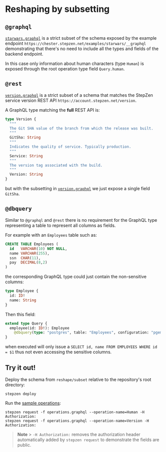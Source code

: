 # Reshaping by subsetting

## `@graphql`

[`starwars.graphql`](starwars.graphql) is a strict subset of the schema exposed by the example endpoint
`https://chester.stepzen.net/examples/starwars/__graphql` demonstrating that there's no need
to include all the types and fields of the backend endpoint.

In this case only information about human characters (type `Human`) is exposed
through the root operation type field `Query.human`.

## `@rest`

[`version.graphql`](version.graphql) is a strict subset of a schema that matches the StepZen
service version REST API `https://account.stepzen.net/version`.

A GraphQL type matching the **full** REST API is:

```graphql
type Version {
  """
  The Git SHA value of the branch from which the release was built.
  """
  GitSha: String
  """
  Indicates the quality of service. Typically production.
  """
  Service: String
  """
  The version tag associated with the build.
  """
  Version: String
}
```

but with the subsetting in [`version.graphql`](version.graphql) we just expose a single field `GitSha`.

## `@dbquery`

Similar to `@graphql` and `@rest` there is no requirement for the GraphQL type
representing a table to represent all columns as fields.

For example with an `Employees` table such as:

```sql
CREATE TABLE Employees (
  id   VARCHAR(10) NOT NULL,
  name VARCHAR(255),
  ssn  CHAR(11),
  pay  DECIMAL(8,2)
)
```

the corresponding GraphQL type could just contain the non-sensitive columns:

```graphql
type Employee {
  id: ID!
  name: String
}
```

Then this field:

```graphql
extend type Query {
  employee(id: ID!): Employee
    @dbquery(type: "postgres", table: "Employees", configuration: "pgemps")
}
```

when executed will only issue a `SELECT id, name FROM EMPLOYEES WHERE id = $1`
thus not even accessing the sensitive columns.

## Try it out!

Deploy the schema from `reshape/subset` relative to the repository's root directory:

```
stepzen deploy
```

Run the [sample operations](operations.graphql):

```
stepzen request -f operations.graphql --operation-name=Human -H Authorization:
stepzen request -f operations.graphql --operation-name=Version -H Authorization:
```

> **Note** > `-H Authorization:` removes the authorization header automatically added by `stepzen request` to demonstrate the fields are public.

